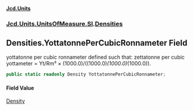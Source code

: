 #### [Jcd.Units](index 'index')
### [Jcd.Units.UnitsOfMeasure.SI](Jcd.Units.UnitsOfMeasure.SI 'Jcd.Units.UnitsOfMeasure.SI').[Densities](Densities 'Jcd.Units.UnitsOfMeasure.SI.Densities')

## Densities.YottatonnePerCubicRonnameter Field

yottatonne per cubic ronnameter defined such that: zettatonne per cubic yottameter = Yt/Rm³ ×
(1000.0)/((1000.0)*(1000.0)*(1000.0)).

```csharp
public static readonly Density YottatonnePerCubicRonnameter;
```

#### Field Value
[Density](Density 'Jcd.Units.UnitTypes.Density')